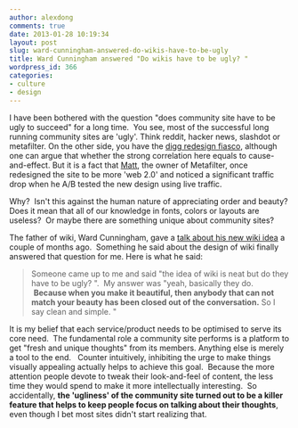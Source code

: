 ```yaml
---
author: alexdong
comments: true
date: 2013-01-28 10:19:34
layout: post
slug: ward-cunningham-answered-do-wikis-have-to-be-ugly
title: Ward Cunningham answered "Do wikis have to be ugly? "
wordpress_id: 366
categories:
- culture
- design
---
```


I have been bothered with the question "does community site have to be ugly to succeed" for a long time.  You see, most of the successful long running community sites are 'ugly'. Think reddit, hacker news, slashdot or metafilter. On the other side, you have the [digg redesign fiasco](http://mashable.com/2010/08/30/users-revolt-against-new-digg/), although one can argue that whether the strong correlation here equals to cause-and-effect. But it is a fact that [Matt](http://a.wholelottanothing.org/2012/03/my-webstock-talk.html), the owner of Metafilter, once redesigned the site to be more 'web 2.0' and noticed a significant traffic drop when he A/B tested the new design using live traffic.

Why?  Isn't this against the human nature of appreciating order and beauty? Does it mean that all of our knowledge in fonts, colors or layouts are useless?  Or maybe there are something unique about community sites?

The father of wiki, Ward Cunningham, gave a [talk about his new wiki idea](http://vimeo.com/52637141) a couple of months ago.  Something he said about the design of wiki finally answered that question for me. Here is what he said:


> Someone came up to me and said "the idea of wiki is neat but do they have to be ugly? ".  My answer was "yeah, basically they do.  **Because when you make it beautiful, then anybody that can not match your beauty has been closed out of the conversation.** So I say clean and simple. "


It is my belief that each service/product needs to be optimised to serve its core need.  The fundamental role a community site performs is a platform to get "fresh and unique thoughts" from its members. Anything else is merely a tool to the end.   Counter intuitively, inhibiting the urge to make things visually appealing actually helps to achieve this goal.  Because the more attention people devote to tweak their look-and-feel of content, the less time they would spend to make it more intellectually interesting.  So accidentally, **the 'ugliness' of the community site turned out to be a killer feature that helps to keep people focus on talking about their thoughts**, even though I bet most sites didn't start realizing that.
